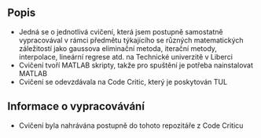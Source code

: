## Popis

- Jedná se o jednotlivá cvičení, která jsem postupně samostatně vypracovával v rámci předmětu týkajícího se různých matematických záležitostí jako gaussova eliminační metoda, iterační metody, interpolace, lineární regrese atd. na Technické univerzitě v Liberci
- Cvičení tvoří MATLAB skripty, takže pro spuštění je potřeba nainstalovat MATLAB
- Cvičení se odevzdávala na Code Critic, který je poskytován TUL

## Informace o vypracovávání

- Cvičení byla nahrávána postupně do tohoto repozitáře z Code Criticu
